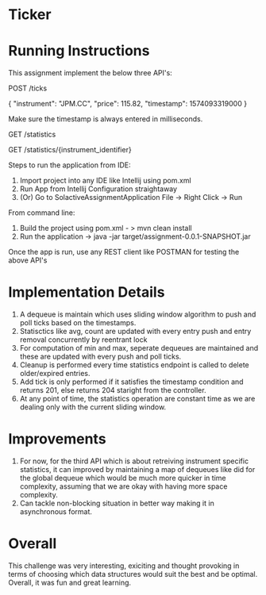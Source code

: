# Ticker

# Running Instructions

This assignment implement the below three API's:

POST /ticks

<Sample Input>
  
{
"instrument": "JPM.CC",
"price": 115.82,
"timestamp": 1574093319000
}

Make sure the timestamp is always entered in milliseconds.

GET /statistics

GET /statistics/{instrument_identifier} 


Steps to run the application from IDE:

1. Import project into any IDE like Intellij using pom.xml
2. Run App from Intellij Configuration straightaway
3. (Or) Go to SolactiveAssignmentApplication File -> Right Click -> Run

From command line:

1. Build the project using pom.xml - > mvn clean install
2. Run the application -> java -jar target/assignment-0.0.1-SNAPSHOT.jar

Once the app is run, use any REST client like POSTMAN for testing the above API's

# Implementation Details

1. A dequeue is maintain which uses sliding window algorithm to push and poll ticks based on the timestamps.
2. Statisctics like avg, count are updated with every entry push and entry removal concurrently by reentrant lock
3. For computation of min and max, seperate dequeues are maintained and these are updated with every push and poll ticks.
4. Cleanup is performed every time statistics endpoint is called to delete older/expired entries.
5. Add tick is only performed if it satisfies the timestamp condition and returns 201, else returns 204 staright from the controller.
6. At any point of time, the statistics operation are constant time as we are dealing only with the current sliding window.

# Improvements 

1. For now, for the third API which is about retreiving instrument specific statistics, it can improved by maintaining a map of dequeues like did for the global dequeue which would be much more quicker in time complexity, assuming that we are okay with having more space complexity.
2. Can tackle non-blocking situation in better way making it in asynchronous format.

# Overall

This challenge was very interesting, exiciting and thought provoking in terms of choosing which data structures would suit the best and be optimal. Overall, it was fun and great learning. 

